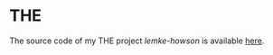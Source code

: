 THE
===

The source code of my THE project _lemke-howson_ is available
[here](https://github.com/s3rvac/lemke-howson).
